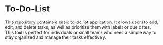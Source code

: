 # To-Do-List
This repository contains a basic to-do list application. It allows users to add, edit, and delete tasks, as well as prioritize them with labels or due dates. This tool is perfect for individuals or small teams who need a simple way to stay organized and manage their tasks effectively.
